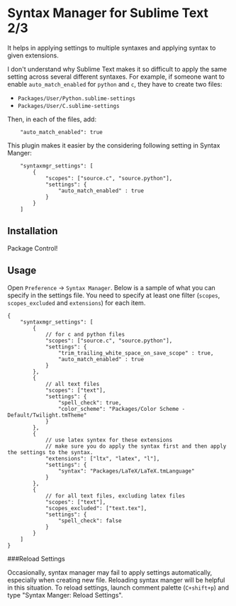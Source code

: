 # Syntax Manager for Sublime Text 2/3

It helps in applying settings to multiple syntaxes and applying syntax to given extensions.

I don't understand why Sublime Text makes it so difficult to apply the same setting across several different syntaxes. 
For example, if someone want to enable `auto_match_enabled` for `python` and `c`, they have to create two files:
- `Packages/User/Python.sublime-settings`
- `Packages/User/C.sublime-settings`

Then, in each of the files, add: 

		"auto_match_enabled": true


This plugin makes it easier by the considering following setting in Syntax Manger:


	    "syntaxmgr_settings": [
	        {
	            "scopes": ["source.c", "source.python"],
	            "settings": {
	                "auto_match_enabled" : true
	            }
	        }
	    ]

## Installation

Package Control!

## Usage

Open `Preference` -> `Syntax Manager`. Below is a sample of what you can specify in the settings file.
You need to specify at least one filter (`scopes`, `scopes_excluded` and `extensions`) for each item.


```
{
    "syntaxmgr_settings": [
        {
        	// for c and python files
            "scopes": ["source.c", "source.python"],
            "settings": {
                "trim_trailing_white_space_on_save_scope" : true,
                "auto_match_enabled" : true
            }
        },
        {
        	// all text files
	        "scopes": ["text"],
    		"settings": {            
    			"spell_check": true,
    			"color_scheme": "Packages/Color Scheme - Default/Twilight.tmTheme"
    		}
        },
        {
        	// use latex syntex for these extensions
        	// make sure you do apply the syntax first and then apply the settings to the syntax.
        	"extensions": ["ltx", "latex", "l"],
    		"settings": {            
    			"syntax": "Packages/LaTeX/LaTeX.tmLanguage"			    
    		}
        },          
        {
        	// for all text files, excluding latex files
	        "scopes": ["text"],
    		"scopes_excluded": ["text.tex"],
    		"settings": {            
    			"spell_check": false
    		}
        }      
    ]
}
```

###Reload Settings

Occasionally, syntax manager may fail to apply settings automatically,
especially when creating new file. Reloading syntax manger will be helpful in
this situation. To reload settings, launch comment palette (`C+shift+p`) and type "Syntax Manger: Reload Settings".
